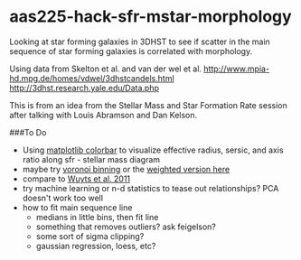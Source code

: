 # aas225-hack-sfr-mstar-morphology
Looking at star forming galaxies in 3DHST to see if scatter in the main sequence of star 
forming galaxies is correlated with morphology.

Using data from Skelton et al. and van der wel et al. 
http://www.mpia-hd.mpg.de/homes/vdwel/3dhstcandels.html
http://3dhst.research.yale.edu/Data.php

This is from an idea from the Stellar Mass and Star Formation Rate session after talking with Louis Abramson and Dan Kelson.

###To Do
* Using [matplotlib colorbar](http://matplotlib.org/examples/pylab_examples/colorbar_tick_labelling_demo.html) to visualize effective radius, sersic, and axis ratio along sfr - stellar mass diagram
* maybe try [voronoi binning](http://www-astro.physics.ox.ac.uk/~mxc/software/#binning) or the [weighted version here](http://www.phy.ohiou.edu/~diehl/WVT/)
* compare to [Wuyts et al. 2011](http://adslabs.org/adsabs/abs/2011ApJ...742...96W/)
* try machine learning or n-d statistics to tease out relationships? PCA doesn't work too well
* how to fit main sequence line
	- medians in little bins, then fit line
	- something that removes outliers? ask feigelson?
	- some sort of sigma clipping?
	- gaussian regression, loess, etc?
